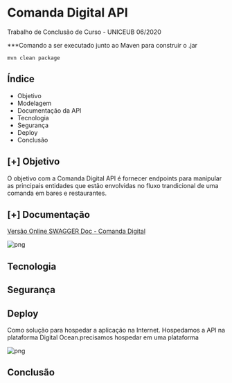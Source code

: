 # Comanda Digital API

Trabalho de Conclusão de Curso - UNICEUB  06/2020



***Comando a ser executado junto ao Maven para construir o .jar

```mvn clean package```

## Índice
* Objetivo
* Modelagem
* Documentação da API
* Tecnologia
* Segurança
* Deploy
* Conclusão


## [+] Objetivo

O objetivo com a Comanda Digital API é fornecer endpoints para manipular as principais entidades que estão envolvidas no fluxo trandicional de uma comanda em bares e restaurantes.

## [+] Documentação

[Versão Online SWAGGER Doc - Comanda Digital](http://142.93.114.227:8090/swagger-ui.html#/)

![png](img/swagger.png)


## Tecnologia




## Segurança


## Deploy

Como solução para hospedar a aplicação na Internet. Hospedamos a API na plataforma Digital Ocean.precisamos hospedar em uma plataforma 

![png](img/digitalocean.png)
## Conclusão


